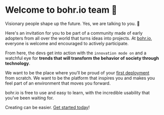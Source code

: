 # Welcome to bohr.io team 🙌

Visionary people shape up the future. Yes, we are talking to you. 🎯

Here's an invitation for you to be part of a community made of early adopters from all over the world that turns ideas into projects. At [bohr.io](https://bohr.io/), everyone is welcome and encouraged to actively participate.

From here, the devs get into action with the `innovation mode on` and a watchful eye for **trends that will transform the behavior of society through technology**.

We want to be the place where you’ll be proud of your [first deployment](https://bohr.io/sites) from scratch. We want to be the platform that inspires you and makes you feel part of an environment that moves you forward.

bohr.io is free to use and easy to learn, with the incredible usability that you’ve been waiting for.

Creating can be easier. [Get started today](https://bohr.io/)!
